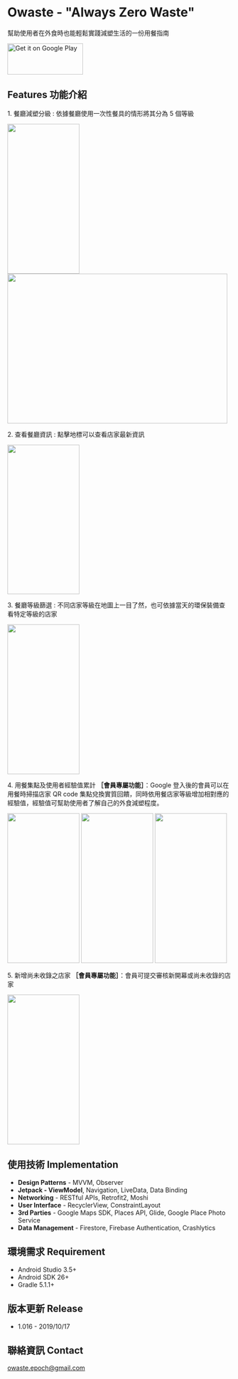 # Owaste - "Always Zero Waste"
幫助使用者在外食時也能輕鬆實踐減塑生活的一份用餐指南

<a href='https://play.google.com/store/apps/details?id=com.epoch.owaste&pcampaignid=pcampaignidMKT-Other-global-all-co-prtnr-py-PartBadge-Mar2515-1'><img alt='Get it on Google Play' src='https://play.google.com/intl/en_us/badges/static/images/badges/en_badge_web_generic.png' height="70" width="170"/></a>

## Features 功能介紹

1\. 餐廳減塑分級 : 依據餐廳使用一次性餐具的情形將其分為 5 個等級

<img height="336.9" width="162" src='https://firebasestorage.googleapis.com/v0/b/owaste.appspot.com/o/1.jpg?alt=media&token=02c4bb9d-1629-46e1-9582-60c7de4965bb'/> <img height="336.9" width="494.7" align="top" src='https://firebasestorage.googleapis.com/v0/b/owaste.appspot.com/o/table_level_info_1.png?alt=media&token=c04d09fe-6e43-4860-a0ae-dfdb5eb38661'/>

2\. 查看餐廳資訊 : 點擊地標可以查看店家最新資訊

<img height="336.9" width="162" src='https://firebasestorage.googleapis.com/v0/b/owaste.appspot.com/o/3.jpg?alt=media&token=0f951d5c-4520-4af6-ada2-0f29394d95fe'/>

3\. 餐廳等級篩選 : 不同店家等級在地圖上一目了然，也可依據當天的環保裝備查看特定等級的店家

<img height="336.9" width="162" src='https://firebasestorage.googleapis.com/v0/b/owaste.appspot.com/o/7.jpg?alt=media&token=6a1c3ca7-88ce-4fa2-afce-292edb5bbedb'/>

4\. 用餐集點及使用者經驗值累計 **［會員專屬功能］**：Google 登入後的會員可以在用餐時掃描店家 QR code 集點兌換實質回饋，同時依用餐店家等級增加相對應的經驗值，經驗值可幫助使用者了解自己的外食減塑程度。

<img height="336.9" width="162" src='https://firebasestorage.googleapis.com/v0/b/owaste.appspot.com/o/2.jpg?alt=media&token=8214a2dc-b77c-4893-947f-e1ef738d9642'/> <img height="336.9" width="162" src='https://firebasestorage.googleapis.com/v0/b/owaste.appspot.com/o/5.jpg?alt=media&token=93be32ff-9901-43b4-9924-fddb65ac3e8c'/> <img height="336.9" width="162" src='https://firebasestorage.googleapis.com/v0/b/owaste.appspot.com/o/6.jpg?alt=media&token=1862dae7-0999-46e4-8c57-aeb302725710'/>

5\. 新增尚未收錄之店家 **［會員專屬功能］**：會員可提交審核新開幕或尚未收錄的店家

<img height="336.9" width="162" src='https://firebasestorage.googleapis.com/v0/b/owaste.appspot.com/o/4.jpg?alt=media&token=672239ba-f7e9-43d5-adde-b47722da40fc'/>

## 使用技術 Implementation
* **Design Patterns** - MVVM, Observer
* **Jetpack - ViewModel**, Navigation, LiveData, Data Binding
* **Networking** - RESTful APIs, Retrofit2, Moshi
* **User Interface** - RecyclerView, ConstraintLayout
* **3rd Parties** - Google Maps SDK, Places API, Glide, Google Place Photo Service
* **Data Management** - Firestore, Firebase Authentication, Crashlytics

## 環境需求 Requirement
* Android Studio 3.5+
* Android SDK 26+
* Gradle 5.1.1+

## 版本更新 Release

* 1.016 - 2019/10/17

## 聯絡資訊 Contact
<owaste.epoch@gmail.com>
